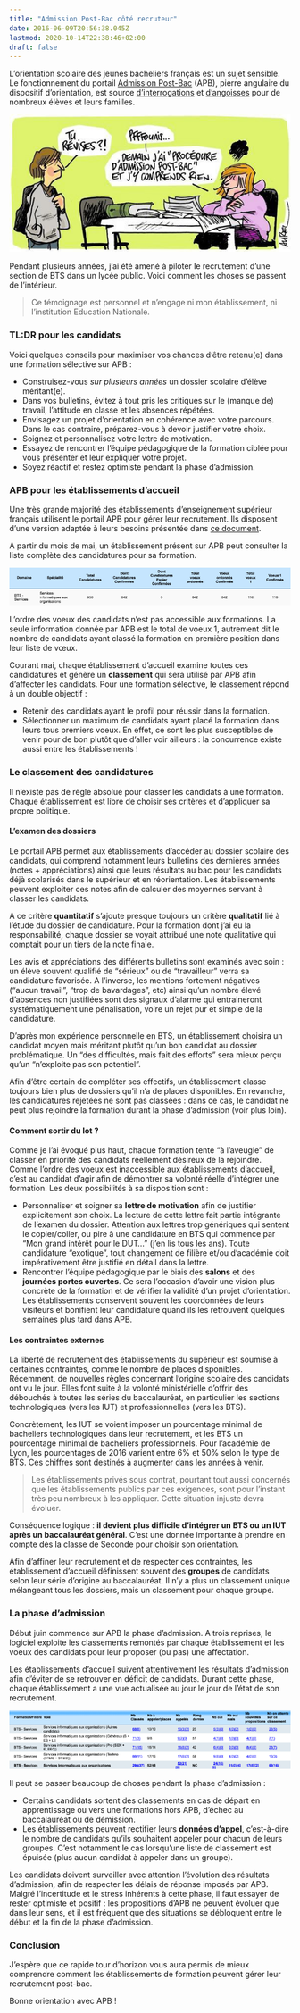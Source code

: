 ```yaml
---
title: "Admission Post-Bac côté recruteur"
date: 2016-06-09T20:56:38.045Z
lastmod: 2020-10-14T22:38:46+02:00
draft: false
---
```


L’orientation scolaire des jeunes bacheliers français est un sujet sensible. Le fonctionnement du portail [Admission Post-Bac](http://www.admission-postbac.fr/) (APB), pierre angulaire du dispositif d’orientation, est source [d’interrogations](http://www.studyrama.com/revision-examen/bac/admission-postbac-fr/apb-vos-questions-nos-reponses-sur-les-phases-d-84327) et [d’angoisses](http://www.francetvinfo.fr/bac/demoralises-decourages-les-lyceens-face-a-la-galere-des-admissions-post-bac_1489753.html) pour de nombreux élèves et leurs familles.

[![image](images/1.jpeg)](http://www.lesitedaurel.com/)

Pendant plusieurs années, j’ai été amené à piloter le recrutement d’une section de BTS dans un lycée public. Voici comment les choses se passent de l’intérieur.

> Ce témoignage est personnel et n’engage ni mon établissement, ni l’institution Education Nationale.

### TL:DR pour les candidats

Voici quelques conseils pour maximiser vos chances d’être retenu(e) dans une formation sélective sur APB :

* Construisez-vous _sur plusieurs années_ un dossier scolaire d’élève méritant(e).
* Dans vos bulletins, évitez à tout pris les critiques sur le (manque de) travail, l’attitude en classe et les absences répétées.
* Envisagez un projet d’orientation en cohérence avec votre parcours. Dans le cas contraire, préparez-vous à devoir justifier votre choix.
* Soignez et personnalisez votre lettre de motivation.
* Essayez de rencontrer l’équipe pédagogique de la formation ciblée pour vous présenter et leur expliquer votre projet.
* Soyez réactif et restez optimiste pendant la phase d’admission.

### APB pour les établissements d’accueil

Une très grande majorité des établissements d’enseignement supérieur français utilisent le portail APB pour gérer leur recrutement. Ils disposent d’une version adaptée à leurs besoins présentée dans [ce document](https://documentation.admission-postbac.fr/guide_usr_destinataire/A_Les_informations_de_base_05-01-2016.pdf).

A partir du mois de mai, un établissement présent sur APB peut consulter la liste complète des candidatures pour sa formation.

![image](images/2.png)

L’ordre des voeux des candidats n’est pas accessible aux formations. La seule information donnée par APB est le total de voeux 1, autrement dit le nombre de candidats ayant classé la formation en première position dans leur liste de vœux.

Courant mai, chaque établissement d’accueil examine toutes ces candidatures et génère un **classement** qui sera utilisé par APB afin d’affecter les candidats. Pour une formation sélective, le classement répond à un double objectif :

* Retenir des candidats ayant le profil pour réussir dans la formation.
* Sélectionner un maximum de candidats ayant placé la formation dans leurs tous premiers voeux. En effet, ce sont les plus susceptibles de venir pour de bon plutôt que d’aller voir ailleurs : la concurrence existe aussi entre les établissements !

### Le classement des candidatures

Il n’existe pas de règle absolue pour classer les candidats à une formation. Chaque établissement est libre de choisir ses critères et d’appliquer sa propre politique.

#### L’examen des dossiers

Le portail APB permet aux établissements d’accéder au dossier scolaire des candidats, qui comprend notamment leurs bulletins des dernières années (notes + appréciations) ainsi que leurs résultats au bac pour les candidats déjà scolarisés dans le supérieur et en réorientation. Les établissements peuvent exploiter ces notes afin de calculer des moyennes servant à classer les candidats.

A ce critère **quantitatif** s’ajoute presque toujours un critère **qualitatif** lié à l’étude du dossier de candidature. Pour la formation dont j’ai eu la responsabilité, chaque dossier se voyait attribué une note qualitative qui comptait pour un tiers de la note finale.

Les avis et appréciations des différents bulletins sont examinés avec soin : un élève souvent qualifié de “sérieux” ou de “travailleur” verra sa candidature favorisée. A l’inverse, les mentions fortement négatives (“aucun travail”, “trop de bavardages”, etc) ainsi qu’un nombre élevé d’absences non justifiées sont des signaux d’alarme qui entraineront systématiquement une pénalisation, voire un rejet pur et simple de la candidature.

D’après mon expérience personnelle en BTS, un établissement choisira un candidat moyen mais méritant plutôt qu’un bon candidat au dossier problématique. Un “des difficultés, mais fait des efforts” sera mieux perçu qu’un “n’exploite pas son potentiel”.

Afin d’être certain de compléter ses effectifs, un établissement classe toujours bien plus de dossiers qu’il n’a de places disponibles. En revanche, les candidatures rejetées ne sont pas classées : dans ce cas, le candidat ne peut plus rejoindre la formation durant la phase d’admission (voir plus loin).

#### Comment sortir du lot ?

Comme je l’ai évoqué plus haut, chaque formation tente “à l’aveugle” de classer en priorité des candidats réellement désireux de la rejoindre. Comme l’ordre des voeux est inaccessible aux établissements d’accueil, c’est au candidat d’agir afin de démontrer sa volonté réelle d’intégrer une formation. Les deux possibilités à sa disposition sont :

* Personnaliser et soigner sa **lettre de motivation** afin de justifier explicitement son choix. La lecture de cette lettre fait partie intégrante de l’examen du dossier. Attention aux lettres trop génériques qui sentent le copier/coller, ou pire à une candidature en BTS qui commence par “Mon grand intérêt pour le DUT…” (j’en lis tous les ans). Toute candidature “exotique”, tout changement de filière et/ou d’académie doit impérativement être justifié en détail dans la lettre.
* Rencontrer l’équipe pédagogique par le biais des **salons** et des **journées portes ouvertes**. Ce sera l’occasion d’avoir une vision plus concrète de la formation et de vérifier la validité d’un projet d’orientation. Les établissements conservent souvent les coordonnées de leurs visiteurs et bonifient leur candidature quand ils les retrouvent quelques semaines plus tard dans APB.

#### Les contraintes externes

La liberté de recrutement des établissements du supérieur est soumise à certaines contraintes, comme le nombre de places disponibles. Récemment, de nouvelles règles concernant l’origine scolaire des candidats ont vu le jour. Elles font suite à la volonté ministérielle d’offrir des débouchés à toutes les séries du baccalauréat, en particulier les sections technologiques (vers les IUT) et professionnelles (vers les BTS).

Concrètement, les IUT se voient imposer un pourcentage minimal de bacheliers technologiques dans leur recrutement, et les BTS un pourcentage minimal de bacheliers professionnels. Pour l’académie de Lyon, les pourcentages de 2016 varient entre 6% et 50% selon le type de BTS. Ces chiffres sont destinés à augmenter dans les années à venir.
> Les établissements privés sous contrat, pourtant tout aussi concernés que les établissements publics par ces exigences, sont pour l’instant très peu nombreux à les appliquer. Cette situation injuste devra évoluer.

Conséquence logique : **il devient plus difficile d’intégrer un BTS ou un IUT après un baccalauréat général**. C’est une donnée importante à prendre en compte dès la classe de Seconde pour choisir son orientation.

Afin d’affiner leur recrutement et de respecter ces contraintes, les établissement d’accueil définissent souvent des **groupes** de candidats selon leur série d’origine au baccalauréat. Il n’y a plus un classement unique mélangeant tous les dossiers, mais un classement pour chaque groupe.

### La phase d’admission

Début juin commence sur APB la phase d’admission. A trois reprises, le logiciel exploite les classements remontés par chaque établissement et les voeux des candidats pour leur proposer (ou pas) une affectation.

Les établissements d’accueil suivent attentivement les résultats d’admission afin d’éviter de se retrouver en déficit de candidats. Durant cette phase, chaque établissement a une vue actualisée au jour le jour de l’état de son recrutement.

![image](images/3.png)

Il peut se passer beaucoup de choses pendant la phase d’admission :

* Certains candidats sortent des classements en cas de départ en apprentissage ou vers une formations hors APB, d’échec au baccalauréat ou de démission.
* Les établissements peuvent rectifier leurs **données d’appel**, c’est-à-dire le nombre de candidats qu’ils souhaitent appeler pour chacun de leurs groupes. C’est notamment le cas lorsqu’une liste de classement est épuisée (plus aucun candidat à appeler dans un groupe).

Les candidats doivent surveiller avec attention l’évolution des résultats d’admission, afin de respecter les délais de réponse imposés par APB. Malgré l’incertitude et le stress inhérents à cette phase, il faut essayer de rester optimiste et positif : les propositions d’APB ne peuvent évoluer que dans leur sens, et il est fréquent que des situations se débloquent entre le début et la fin de la phase d’admission.

### Conclusion

J’espère que ce rapide tour d’horizon vous aura permis de mieux comprendre comment les établissements de formation peuvent gérer leur recrutement post-bac.

Bonne orientation avec APB !
